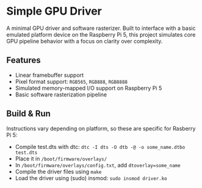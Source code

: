 # Simple GPU Driver

A minimal GPU driver and software rasterizer. Built to interface with a basic emulated platform device on the Raspberry Pi 5, this project simulates core GPU pipeline behavior with a focus on clarity over complexity.

## Features

- Linear framebuffer support
- Pixel format support: `RGB565`, `RGB888`, `RGB8888`
- Simulated memory-mapped I/O support on Raspberry Pi 5
- Basic software rasterization pipeline

## Build & Run
Instructions vary depending on platform, so these are specific for Rasberry Pi 5:
* Compile test.dts with dtc: `dtc -I dts -O dtb -@ -o some_name.dtbo test.dts`
* Place it in `/boot/firmware/overlays/`
* In `/boot/firmware/overlays/config.txt`, add `dtoverlay=some_name`
* Compile the driver files using `make`
* Load the driver using (sudo) insmod: `sudo insmod driver.ko`
